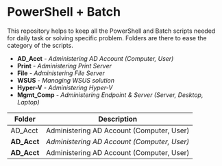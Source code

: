 # PowerShell + Batch
This repository helps to keep all the PowerShell and Batch scripts needed for daily task or solving specific problem. Folders are there to ease the category of the scripts.

- **AD_Acct** - *Administering AD Account (Computer, User)*
- **Print** - *Administering Print Server*
- **File** - *Administering File Server*
- **WSUS** - *Managing WSUS solution*
- **Hyper-V** - *Administering Hyper-V*
- **Mgmt_Comp** - *Administering Endpoint & Server (Server, Desktop, Laptop)*

| **Folder** | **Description** |
| --- | --- |
| AD_Acct | Administering AD Account (Computer, User) |
| **AD_Acct** | *Administering AD Account (Computer, User)* |
| **AD_Acct** | Administering AD Account (Computer, User) |

